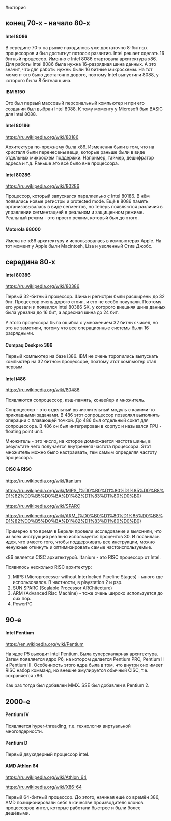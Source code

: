#история

## конец 70-х - начало 80-х
#### Intel 8086
В середине 70-х на рынке находилось уже достаточно 8-битных процессоров и был достигнут потолок развития. Intel решает сделать 16 битный процессор. Именно с Intel 8086 стартовала архитектура x86. Для работы Intel 8086 была нужна 16-разрядная шина данных. А это значит, что для работы нужны были 16 битные микросхемы. На тот момент это было достаточно дорого, поэтому Intel выпустили 8088, у которого была 8 битная шина. 
#### IBM 5150
Это был первый массовый персональный компьютер и при его создании был выбран Intel 8088. К тому моменту у Microsoft был BASIC для Intel 8088.
#### Intel 80186
https://ru.wikipedia.org/wiki/80186

Архитектура по-прежнему была х86. Изменения были в том, что на кристалл были перенесены вещи, которые раньше были в виде отдельных микросхем поддержки. Например, таймер, дешифратор адреса и т.д. Раньше это всё было вне процессора.
#### Intel 80286
https://ru.wikipedia.org/wiki/80286

Процессор, который запускался параллельно с Intel 80186. В нём появились новые регистры и protected mode. Ещё в 8086 память организовывалась в виде сегментов, но теперь появляются различия в управлении сегментацией в реальном и защищенном режиме. Реальный режим - это просто режим, который был до этого. 
#### Motorola 68000
Имела не-х86 архитектуру и использовалась в компьютерах Apple. На тот момент у Apple были Macintosh, Lisa и уволенный Стив Джобс.

## середина 80-х
#### Intel 80386
https://ru.wikipedia.org/wiki/80386

Первый 32-битный процессор. Шина и регистры были расширены до 32 бит. Процессор очень дорого стоил, и его не особо покупали. Поэтому его урезали и появился Intel 80386 SX, у которого внешняя шина данных была урезана до 16 бит, а адресная шина до 24 бит.

У этого процессора была ошибка с умножением 32 битных чисел, но это не заметили, потому что все операционные системы были 16 разрядными.

#### Compaq Deskpro 386
Первый компьютер на базе i386. IBM не очень торопились выпускать компьютер на 32 битном процессоре, поэтому этот компьютер стал первым. 

#### Intel i486
https://ru.wikipedia.org/wiki/80486

Появляются сопроцессор, кэш-память, конвейер и множитель. 

Сопроцессор - это отдельный вычислительный модуль с какими-то прикладными задачами. В 486 этот сопроцессор позволял выполнять операции с плавающей точкой. До 486 был отдельный сокет для сопроцессора. В 486 он был интегрирован в корпус и назывался FPU - floating point unit. 

Множитель - это число, на которое домножается частота шины, в результате чего получается внутренняя частота процессора. Этот множитель можно было настраивать, тем самым определяя частоту процессора. 

#### CISC & RISC
https://ru.wikipedia.org/wiki/Itanium

https://ru.wikipedia.org/wiki/MIPS_(%D0%B0%D1%80%D1%85%D0%B8%D1%82%D0%B5%D0%BA%D1%82%D1%83%D1%80%D0%B0)

https://ru.wikipedia.org/wiki/SPARC

https://ru.wikipedia.org/wiki/ARM_(%D0%B0%D1%80%D1%85%D0%B8%D1%82%D0%B5%D0%BA%D1%82%D1%83%D1%80%D0%B0)

Примерно в то время в Беркли провели исследование и выяснили, что из всех инструкций реально используется процентов 30. И появилась идея, что вместо того, чтобы поддерживать все инструкции, можно ненужные откинуть и оптимизировать самые частоиспользуемые. 

x86 является CISC архитектурой. Itanium - это RISC процессор от Intel. 

Появилось несколько RISC архитектур:
1. MIPS (Microprocessor without Interlocked Pipeline Stages) - много где использовался. В частности, в playstation 2 и psp.
2. SUN SPARC (Scalable Processor ARChitecture)
3. ARM (Advanced Risc Machine) - тоже очень широко используется до сих пор.
4. PowerPC

## 90-e

#### Intel Pentium
https://en.wikipedia.org/wiki/Pentium

На ядре P5 выходит Intel Pentium. Была суперскалярная архитектура. Затем появляется ядро P6, на котором делается Pentium PRO, Pentium II и Pentium III. Особенность этого ядра была в том, что внутри оно имеет RISC набор комманд, но внешне эмулируется обычный CISC, т.е. сохраняется х86. 

Как раз тогда был добавлен MMX. SSE был добавлен в Pentium 2.

## 2000-e

#### Pentium IV
Появляется hyper-threading, т.е. технология виртуальной многоядерности.

#### Pentium D
Первый двухядерный процессор intel. 

#### AMD Athlon 64
https://ru.wikipedia.org/wiki/Athlon_64

https://ru.wikipedia.org/wiki/X86-64

Первый 64-битный процессор.  До этого, начиная ещё со времён 386, AMD позиционировали себя в качестве производителя клонов процессоров интел, которые работали быстрее и были более дешёвыми. 
